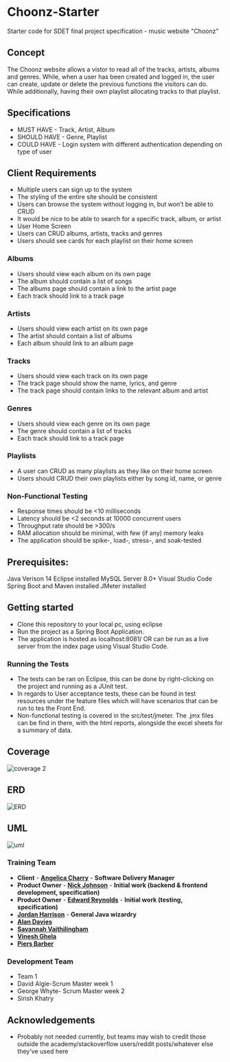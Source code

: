 # Choonz-Starter

Starter code for SDET final project specification - music website "Choonz"

## Concept
The Choonz website allows a vistor to read all of the tracks, artists, albums and genres. While, when a user has been created and logged in, the user can create, update or delete the previous functions the visitors can do. While additionally, having their own playlist allocating tracks to that playlist.

## Specifications
- MUST HAVE - Track, Artist, Album
- SHOULD HAVE - Genre, Playlist
- COULD HAVE - Login system with different authentication depending on type of user
## Client Requirements
- Multiple users can sign up to the system
- The styling of the entire site should be consistent
- Users can browse the system without logging in, but won’t be able to CRUD
- It would be nice to be able to search for a specific track, album, or artist
- User Home Screen
- Users can CRUD albums, artists, tracks and genres
- Users should see cards for each playlist on their home screen
### Albums
- Users should view each album on its own page
- The album should contain a list of songs
- The albums page should contain a link to the artist page
- Each track should link to a track page
### Artists
- Users should view each artist on its own page
- The artist should contain a list of albums
- Each album should link to an album page
### Tracks
- Users should view each track on its own page
- The track page should show the name, lyrics, and genre
- The track page should contain links to the relevant album and artist
### Genres
- Users should view each genre on its own page
- The genre should contain a list of tracks
- Each track should link to a track page
### Playlists
- A user can CRUD as many playlists as they like on their home screen
- Users should CRUD their own playlists either by song id, name, or genre
### Non-Functional Testing
- Response times should be <10 milliseconds
- Latency should be <2 seconds at 10000 concurrent users
- Throughput rate should be >300/s
- RAM allocation should be minimal, with few (if any) memory leaks
- The application should be spike-, load-, stress-, and soak-tested
## Prerequisites:
Java Verison 14
Eclipse installed
MySQL Server 8.0+
Visual Studio Code
Spring Boot and Maven installed
JMeter installed

## Getting started
- Clone this repository to your local pc, using eclipse
- Run the project as a Spring Boot Application.
- The application is hosted as localhost:8081/ OR can be run as a live server from the index page using Visual Studio Code.
### Running the Tests
- The tests can be ran on Eclipse, this can be done by right-clicking on the project and running as a JUnit test. 
- In regards to User acceptance tests, these can be found in test resources under the feature files which will have scenarios that can be run to tes the Front End. 
- Non-functional testing is covered in the src/test/jmeter. The .jmx files can be find in there, with the html reports, alongside the excel sheets for a summary of data.

## Coverage
![coverage 2](https://user-images.githubusercontent.com/85874668/132089031-42c1f6a0-5a48-4e7a-ab4d-07b84e7174c8.png)


## ERD
![ERD](https://user-images.githubusercontent.com/85874668/132088901-89120727-94d9-4a1e-935d-dd1a52a168d5.png)


## UML
![uml](https://user-images.githubusercontent.com/85874668/132088886-3bb56769-bd46-4515-a4a1-fca916a3dba8.png)


### Training Team

- **Client** - [**Angelica Charry**](https://github.com/acharry) - **Software Delivery Manager**
- **Product Owner** - [**Nick Johnson**](https://github.com/nickrstewarttds) - **Initial work (backend & frontend development, specification)**
- **Product Owner** - [**Edward Reynolds**](https://github.com/Edrz-96) - **Initial work (testing, specification)**
- [**Jordan Harrison**](https://github.com/JHarry444) - **General Java wizardry**
- [**Alan Davies**](https://github.com/MorickClive)
- [**Savannah Vaithilingham**](https://github.com/savannahvaith)
- [**Vinesh Ghela**](https://github.com/vineshghela)
- [**Piers Barber**](https://github.com/PCMBarber)

### Development Team
- Team 1
- David Algie-Scrum Master week 1
- George Whyte- Scrum Master week 2
- Sirish Khatry

## Acknowledgements

- Probably not needed currently, but teams may wish to credit those outside the academy/stackoverflow users/reddit posts/whatever else they've used here

